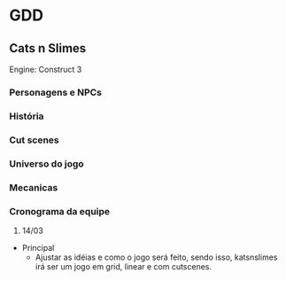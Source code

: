 # GDD #

## Cats n Slimes #

Engine: Construct 3

### Personagens e NPCs ###

<!-- Especificaçôes dos personagens e NPCs aqui -->

### História ###

<!-- historia aq -->

### Cut scenes ###

<!-- cut scenes -->

### Universo do jogo ###

<!-- Ambiente do jogo -->

### Mecanicas ###

<!-- coisas como ataques de certos personagens, movimentação, etc -->

### Cronograma da equipe ###

<!-- coisas como: semana que vem fazer mais sprites, dia tal adicionar tal mecanica, etc -->

1. 14/03
  - Principal
    - Ajustar as idéias e como o jogo será feito, sendo isso, katsnslimes irá ser um jogo em grid, linear e com cutscenes.
     
